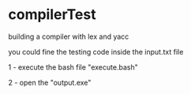 # compilerTest
building a compiler with lex and yacc

you could fine the testing code inside the input.txt file

1 - execute the bash file "execute.bash"

2 - open the "output.exe"
